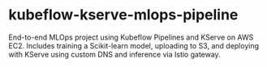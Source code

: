# kubeflow-kserve-mlops-pipeline
End-to-end MLOps project using Kubeflow Pipelines and KServe on AWS EC2. Includes training a Scikit-learn model, uploading to S3, and deploying with KServe using custom DNS and inference via Istio gateway.
